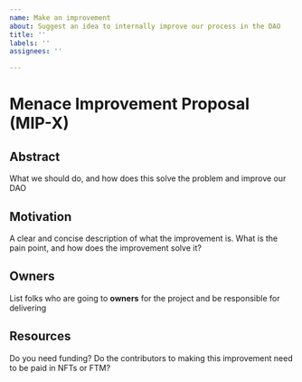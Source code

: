 ```yaml
---
name: Make an improvement
about: Suggest an idea to internally improve our process in the DAO
title: ''
labels: ''
assignees: ''

---
```


# Menace Improvement Proposal (MIP-X)

## Abstract
What we should do, and how does this solve the problem and improve our DAO

## Motivation
A clear and concise description of what the improvement is. What is the pain point, and how does the improvement solve it?

## Owners
List folks who are going to **owners** for the project and be responsible for delivering

## Resources
Do you need funding? Do the contributors to making this improvement need to be paid in NFTs or FTM?
